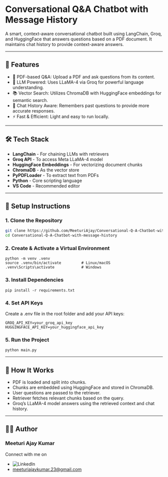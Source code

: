 # Conversational Q&A Chatbot with Message History

A smart, context-aware conversational chatbot built using LangChain, Groq, and HuggingFace that answers questions based on a PDF document. It maintains chat history to provide context-aware answers.

---

## 🧠 Features

- 🔎 PDF-based Q&A: Upload a PDF and ask questions from its content.
- 🧩 LLM Powered: Uses LLaMA-4 via Groq for powerful language understanding.
- 📚 Vector Search: Utilizes ChromaDB with HuggingFace embeddings for semantic search.
- 💬 Chat History Aware: Remembers past questions to provide more accurate responses.
- ⚡ Fast & Efficient: Light and easy to run locally.

---

## 🛠️ Tech Stack

- **LangChain** - For chaining LLMs with retrievers
- **Groq API** - To access Meta LLaMA-4 model
- **HuggingFace Embeddings** - For vectorizing document chunks
- **ChromaDB** - As the vector store
- **PyPDFLoader** - To extract text from PDFs
- **Python** - Core scripting language
- **VS Code** - Recommended editor

---


## 🚀 Setup Instructions

### 1. Clone the Repository

```bash
git clone https://github.com/MeeturiAjay/Conversational-Q-A-Chatbot-with-message-history.git
cd Conversational-Q-A-Chatbot-with-message-history
```

### 2. Create & Activate a Virtual Environment
```
python -m venv .venv
source .venv/bin/activate         # Linux/macOS
.venv\Scripts\activate            # Windows

```

### 3. Install Dependencies
```
pip install -r requirements.txt
```

### 4. Set API Keys
Create a .env file in the root folder and add your API keys:
```
GROQ_API_KEY=your_groq_api_key
HUGGINGFACE_API_KEY=your_huggingface_api_key
```

### 5. Run the Project
```
python main.py
```

---

## 🧠 How It Works

- PDF is loaded and split into chunks.
- Chunks are embedded using HuggingFace and stored in ChromaDB.
- User questions are passed to the retriever.
- Retriever fetches relevant chunks based on the query.
- Groq’s LLaMA-4 model answers using the retrieved context and chat history.

---

## 🙋‍♂️ Author
### Meeturi Ajay Kumar
Connect with me on 
- ![LinkedIn](https://www.linkedin.com/in/meeturi-ajay-kumar-a02743248/)
- meeturiajaykumar.23@gmail.com
